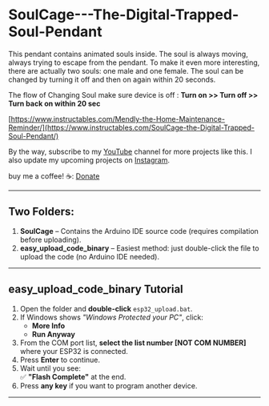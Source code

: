 # SoulCage---The-Digital-Trapped-Soul-Pendant
This pendant contains animated souls inside. The soul is always moving, always trying to escape from the pendant. To make it even more interesting, there are actually two souls: one male and one female.
The soul can be changed by turning it off and then on again within 20 seconds.

The flow of Changing Soul make sure device is off : **Turn on >> Turn off >> Turn back on within 20 sec**

[https://www.instructables.com/Mendly-the-Home-Maintenance-Reminder/](https://www.instructables.com/SoulCage-the-Digital-Trapped-Soul-Pendant/)

By the way, subscribe to my [YouTube](https://vishalsoniindia.github.io/redirect-links/youtube-link.html) channel for more projects like this. I also update my upcoming projects on [Instagram](https://vishalsoniindia.github.io/redirect-links/instagram-link.html).

buy me a coffee! ☕: [Donate](https://github.com/vishalsoniindia/BuyMeCoffee)

_____
## Two Folders:
1. **SoulCage** – Contains the Arduino IDE source code (requires compilation before uploading).
2. **easy_upload_code_binary** – Easiest method: just double-click the file to upload the code (no Arduino IDE needed).
___

## easy_upload_code_binary Tutorial

1. Open the folder and **double-click** `esp32_upload.bat`.
2. If Windows shows *"Windows Protected your PC"*, click:
   - **More Info**
   - **Run Anyway**
3. From the COM port list, **select the list number [NOT COM NUMBER]** where your ESP32 is connected.
4. Press **Enter** to continue.
5. Wait until you see:  
   ✅ **"Flash Complete"** at the end.
6. Press **any key** if you want to program another device.

___
